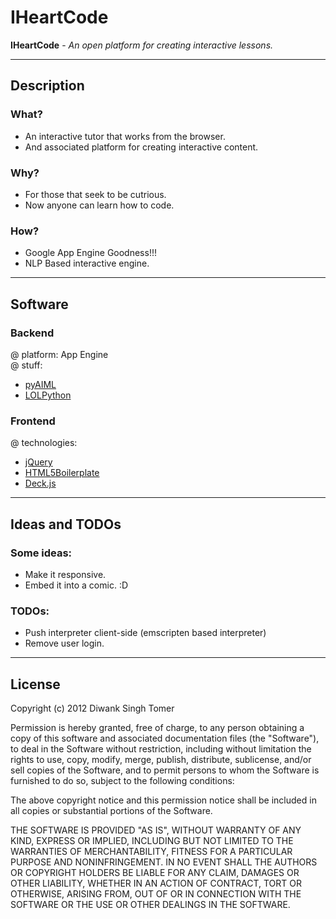 # IHeartCode

**IHeartCode** - _An open platform for creating interactive lessons._

* * *

## Description

### What?
* An interactive tutor that works from the browser.
* And associated platform for creating interactive content.

### Why?
* For those that seek to be cutrious.
* Now anyone can learn how to code.

### How?
* Google App Engine Goodness!!!
* NLP Based interactive engine.

* * *

## Software

### Backend

@ platform: App Engine   
@ stuff:   

- [pyAIML](http://pyaiml.sourceforge.net/)
- [LOLPython](http://dalkescientific.com/writings/diary/archive/2007/06/01/lolpython.html)

### Frontend

@ technologies:

- [jQuery](http://jquery.com)
- [HTML5Boilerplate](http://h5bp.com)
- [Deck.js](http://imakewebthings.com/deck.js)

* * *

## Ideas and TODOs


### Some ideas:

* Make it responsive.
* Embed it into a comic. :D

### TODOs:

* Push interpreter client-side (emscripten based interpreter)
* Remove user login.

* * *

## License

Copyright (c) 2012 Diwank Singh Tomer

Permission is hereby granted, free of charge, to any person obtaining
a copy of this software and associated documentation files (the
"Software"), to deal in the Software without restriction, including
without limitation the rights to use, copy, modify, merge, publish,
distribute, sublicense, and/or sell copies of the Software, and to
permit persons to whom the Software is furnished to do so, subject to
the following conditions:

The above copyright notice and this permission notice shall be
included in all copies or substantial portions of the Software.

THE SOFTWARE IS PROVIDED "AS IS", WITHOUT WARRANTY OF ANY KIND,
EXPRESS OR IMPLIED, INCLUDING BUT NOT LIMITED TO THE WARRANTIES OF
MERCHANTABILITY, FITNESS FOR A PARTICULAR PURPOSE AND
NONINFRINGEMENT. IN NO EVENT SHALL THE AUTHORS OR COPYRIGHT HOLDERS BE
LIABLE FOR ANY CLAIM, DAMAGES OR OTHER LIABILITY, WHETHER IN AN ACTION
OF CONTRACT, TORT OR OTHERWISE, ARISING FROM, OUT OF OR IN CONNECTION
WITH THE SOFTWARE OR THE USE OR OTHER DEALINGS IN THE SOFTWARE.

